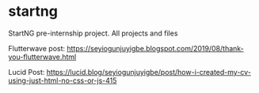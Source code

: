 # startng
StartNG pre-internship project. All projects and files

Flutterwave post: https://seyiogunjuyigbe.blogspot.com/2019/08/thank-you-flutterwave.html

Lucid Post: https://lucid.blog/seyiogunjuyigbe/post/how-i-created-my-cv-using-just-html-no-css-or-js-415

